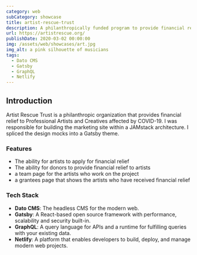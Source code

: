 ```yaml
---
category: web
subCategory: showcase
title: artist-rescue-trust
description: A philanthropically funded program to provide financial relief to Professional Artists and Creatives affected by COVID-19
url: https://artistrescue.org/
publishDate: 2020-03-02 00:00:00
img: /assets/web/showcases/art.jpg
img_alt: a pink silhouette of musicians
tags:
  - Dato CMS
  - Gatsby
  - GraphQL
  - Netlify
---
```


## Introduction

Artist Rescue Trust is a philanthropic organization that provides financial relief to Professional Artists and Creatives affected by COVID-19. I was responsible for building the marketing site within a JAMstack architecture. I spliced the design mocks into a Gatsby theme.

### Features

- The ability for artists to apply for financial relief
- The ability for donors to provide financial relief to artists
- a team page for the artists who work on the project
- a grantees page that shows the artists who have received financial relief

### Tech Stack

- **Dato CMS**: The headless CMS for the modern web.
- **Gatsby**: A React-based open source framework with performance, scalability and security built-in.
- **GraphQL**: A query language for APIs and a runtime for fulfilling queries with your existing data.
- **Netlify**: A platform that enables developers to build, deploy, and manage modern web projects.
